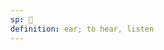 ```yaml
---
sp: 󱤠
definition: ear; to hear, listen
---
```

<!-- kute is about hearing things. it can also be used with a meaning like "to pay attention, to obey" but this meaning only makes sense when paying attention or obeying involves listening. if you want to tell someone to pay attention to something which is purely visual, then "o lukin!" might be a better translation. -->